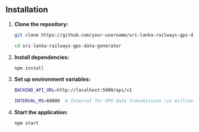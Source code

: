 ## Installation

1. **Clone the repository:**
   ```bash
   git clone https://github.com/your-username/sri-lanka-railways-gps-data-generator.git
   ```
   ```bash
   cd sri-lanka-railways-gps-data-generator
   ```
   
2. **Install dependencies:**
   ```bash
   npm install
   ```
4. **Set up environment variables:**
   ```bash
   BACKEND_API_URL=http://localhost:5000/api/v1
   ```
   ```bash
   INTERVAL_MS=60000  # Interval for GPS data transmission (in milliseconds)
   ```
5. **Start the application:**
   ```bash
   npm start
   ```
